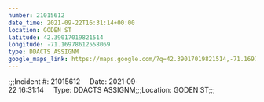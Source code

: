 ```yaml
---
number: 21015612
date_time: 2021-09-22T16:31:14+00:00
location: GODEN ST
latitude: 42.39017019821514
longitude: -71.16978612558069
type: DDACTS ASSIGNM
google_maps_link: https://maps.google.com/?q=42.39017019821514,-71.16978612558069
---
```


;;;Incident #: 21015612     Date: 2021‐09‐22 16:31:14     Type: DDACTS ASSIGNM;;;Location: GODEN ST;;;
